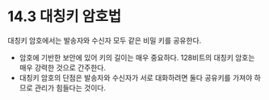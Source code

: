 # 14.3 대칭키 암호법

대칭키 암호에서는 발송자와 수신자 모두 같은 비밀 키를 공유한다.

+ 암호에 기반한 보안에 있어 키의 길이는 매우 중요하다. 128비트의 대칭키 암호는 매우 강력한 것으로 간주한다.
+ 대칭키 암호의 단점은 발송자와 수신자가 서로 대화하려면 둘다 공유키를 가져야 하므로 관리가 힘들다는 것이다.